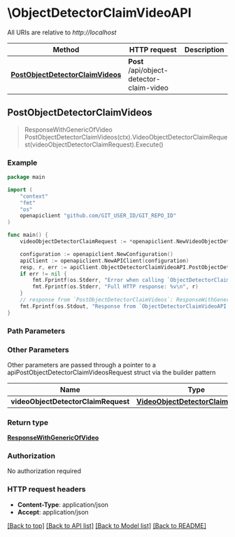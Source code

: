 # \ObjectDetectorClaimVideoAPI

All URIs are relative to *http://localhost*

Method | HTTP request | Description
------------- | ------------- | -------------
[**PostObjectDetectorClaimVideos**](ObjectDetectorClaimVideoAPI.md#PostObjectDetectorClaimVideos) | **Post** /api/object-detector-claim-video | 



## PostObjectDetectorClaimVideos

> ResponseWithGenericOfVideo PostObjectDetectorClaimVideos(ctx).VideoObjectDetectorClaimRequest(videoObjectDetectorClaimRequest).Execute()



### Example

```go
package main

import (
	"context"
	"fmt"
	"os"
	openapiclient "github.com/GIT_USER_ID/GIT_REPO_ID"
)

func main() {
	videoObjectDetectorClaimRequest := *openapiclient.NewVideoObjectDetectorClaimRequest() // VideoObjectDetectorClaimRequest | 

	configuration := openapiclient.NewConfiguration()
	apiClient := openapiclient.NewAPIClient(configuration)
	resp, r, err := apiClient.ObjectDetectorClaimVideoAPI.PostObjectDetectorClaimVideos(context.Background()).VideoObjectDetectorClaimRequest(videoObjectDetectorClaimRequest).Execute()
	if err != nil {
		fmt.Fprintf(os.Stderr, "Error when calling `ObjectDetectorClaimVideoAPI.PostObjectDetectorClaimVideos``: %v\n", err)
		fmt.Fprintf(os.Stderr, "Full HTTP response: %v\n", r)
	}
	// response from `PostObjectDetectorClaimVideos`: ResponseWithGenericOfVideo
	fmt.Fprintf(os.Stdout, "Response from `ObjectDetectorClaimVideoAPI.PostObjectDetectorClaimVideos`: %v\n", resp)
}
```

### Path Parameters



### Other Parameters

Other parameters are passed through a pointer to a apiPostObjectDetectorClaimVideosRequest struct via the builder pattern


Name | Type | Description  | Notes
------------- | ------------- | ------------- | -------------
 **videoObjectDetectorClaimRequest** | [**VideoObjectDetectorClaimRequest**](VideoObjectDetectorClaimRequest.md) |  | 

### Return type

[**ResponseWithGenericOfVideo**](ResponseWithGenericOfVideo.md)

### Authorization

No authorization required

### HTTP request headers

- **Content-Type**: application/json
- **Accept**: application/json

[[Back to top]](#) [[Back to API list]](../README.md#documentation-for-api-endpoints)
[[Back to Model list]](../README.md#documentation-for-models)
[[Back to README]](../README.md)

